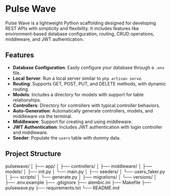 # Pulse Wave

Pulse Wave is a lightweight Python scaffolding designed for developing REST APIs with simplicity and flexibility. It includes features like environment-based database configuration, routing, CRUD operations, middleware, and JWT authentication.

## Features

- **Database Configuration**: Easily configure your database through a `.env` file.
- **Local Server**: Run a local server similar to `php artisan serve`.
- **Routing**: Supports GET, POST, PUT, and DELETE methods, with dynamic routing.
- **Models**: Includes a directory for models with support for table relationships.
- **Controllers**: Directory for controllers with typical controller behaviors.
- **Auto-Generation**: Automatically generate controllers, models, and middleware via the terminal.
- **Middleware**: Support for creating and using middleware.
- **JWT Authentication**: Includes JWT authentication with login controller and middleware.
- **Seeder**: Populate the `users` table with dummy data.

## Project Structure
pulsewave/
│
├── app/
│ ├── controllers/
│ ├── middleware/
│ ├── models/
│ ├── init.py
│ └── main.py
│
├── seeders/
│ └── users_faker.py
│
├── scripts/
│ └── generate.py
│
├── migrations/
│ └── versions/
│
├── .env.example
├── .gitignore
├── alembic.ini
├── Makefile
├── pulsewave.py
├── requirements.txt
└── README.md
